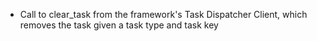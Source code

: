 * Call to clear_task from the framework's Task Dispatcher Client, which removes the task 
given a task type and task key